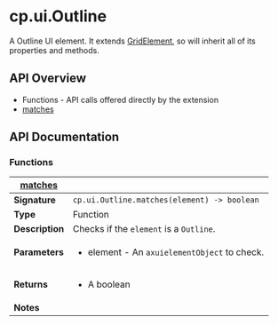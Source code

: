 # cp.ui.Outline

A Outline UI element. It extends [GridElement](cp.ui.GridElement.md), so will inherit all of its properties and methods.

## API Overview
* Functions - API calls offered directly by the extension
 * [matches](#matches)

## API Documentation

### Functions

| [matches](#matches)         |                                                                                     |
| --------------------------------------------|-------------------------------------------------------------------------------------|
| **Signature**                               | `cp.ui.Outline.matches(element) -> boolean`                                                                    |
| **Type**                                    | Function                                                                     |
| **Description**                             | Checks if the `element` is a `Outline`.                                                                     |
| **Parameters**                              | <ul><li>element - An `axuielementObject` to check.</li></ul> |
| **Returns**                                 | <ul><li>A boolean</li></ul>          |
| **Notes**                                   | <ul></ul>                |

